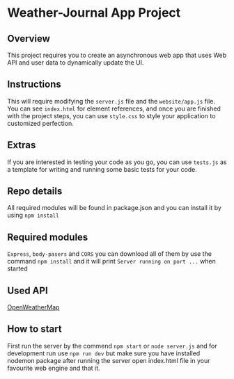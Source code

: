 # Weather-Journal App Project

## Overview
This project requires you to create an asynchronous web app that uses Web API and user data to dynamically update the UI. 

## Instructions
This will require modifying the `server.js` file and the `website/app.js` file. You can see `index.html` for element references, and once you are finished with the project steps, you can use `style.css` to style your application to customized perfection.

## Extras
If you are interested in testing your code as you go, you can use `tests.js` as a template for writing and running some basic tests for your code.

## Repo details
All required modules will be found in package.json and you can install it by using
`npm install`

## Required modules
`Express`, `body-pasers` and `CORS` you can download all of them by use the command `npm install` and it will print `Server running on port ...` when started

## Used API
 [OpenWeatherMap](https://rapidapi.com/blog/lp/openweathermap/?utm_source=google&utm_medium=cpc&utm_campaign=Alpha&utm_term=openweathermap_e&gclid=Cj0KCQjw_8mHBhClARIsABfFgpimwtW7cK4TqT2zHnz1FabsOHuSP2HI2tlIGvrcKTUg99DZM7yEV8IaAnjsEALw_wcB)

## How to start
First run the server by the commend `npm start` or `node server.js` and for development run use `npm run dev` but make sure you have installed nodemon package after running the server open index.html file in your favourite web engine and that it.
